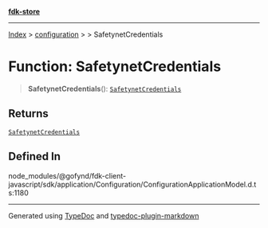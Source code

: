 [**fdk-store**](../../../README.md)
***

[Index](../../../API.md) > [configuration](../../README.md) > [<internal>](../README.md) > SafetynetCredentials

# Function: SafetynetCredentials

> **SafetynetCredentials**(): [`SafetynetCredentials`](../type-aliases/type-alias.SafetynetCredentials.md)

## Returns

[`SafetynetCredentials`](../type-aliases/type-alias.SafetynetCredentials.md)

## Defined In

node\_modules/@gofynd/fdk-client-javascript/sdk/application/Configuration/ConfigurationApplicationModel.d.ts:1180

***
Generated using [TypeDoc](https://typedoc.org/) and [typedoc-plugin-markdown](https://www.npmjs.com/package/typedoc-plugin-markdown)
